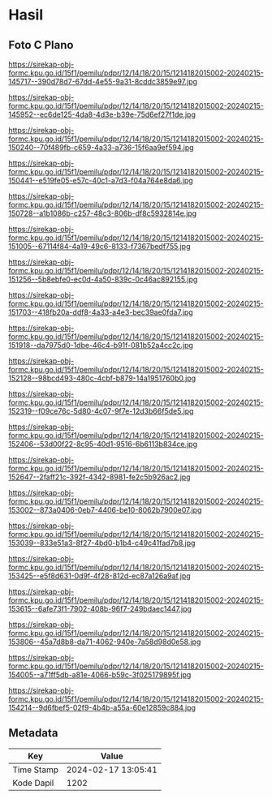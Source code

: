 # Hasil

## Foto C Plano

https://sirekap-obj-formc.kpu.go.id/15f1/pemilu/pdpr/12/14/18/20/15/1214182015002-20240215-145717--390d78d7-67dd-4e55-9a31-8cddc3859e97.jpg

https://sirekap-obj-formc.kpu.go.id/15f1/pemilu/pdpr/12/14/18/20/15/1214182015002-20240215-145952--ec6de125-4da8-4d3e-b39e-75d6ef27f1de.jpg

https://sirekap-obj-formc.kpu.go.id/15f1/pemilu/pdpr/12/14/18/20/15/1214182015002-20240215-150240--70f489fb-c659-4a33-a736-15f6aa9ef594.jpg

https://sirekap-obj-formc.kpu.go.id/15f1/pemilu/pdpr/12/14/18/20/15/1214182015002-20240215-150441--e519fe05-e57c-40c1-a7d3-f04a764e8da6.jpg

https://sirekap-obj-formc.kpu.go.id/15f1/pemilu/pdpr/12/14/18/20/15/1214182015002-20240215-150728--a1b1086b-c257-48c3-806b-df8c5932814e.jpg

https://sirekap-obj-formc.kpu.go.id/15f1/pemilu/pdpr/12/14/18/20/15/1214182015002-20240215-151005--67114f84-4a19-49c6-8133-f7367bedf755.jpg

https://sirekap-obj-formc.kpu.go.id/15f1/pemilu/pdpr/12/14/18/20/15/1214182015002-20240215-151256--5b8ebfe0-ec0d-4a50-839c-0c46ac892155.jpg

https://sirekap-obj-formc.kpu.go.id/15f1/pemilu/pdpr/12/14/18/20/15/1214182015002-20240215-151703--418fb20a-ddf8-4a33-a4e3-bec39ae0fda7.jpg

https://sirekap-obj-formc.kpu.go.id/15f1/pemilu/pdpr/12/14/18/20/15/1214182015002-20240215-151918--da7975d0-1dbe-46c4-b91f-081b52a4cc2c.jpg

https://sirekap-obj-formc.kpu.go.id/15f1/pemilu/pdpr/12/14/18/20/15/1214182015002-20240215-152128--98bcd493-480c-4cbf-b879-14a1951760b0.jpg

https://sirekap-obj-formc.kpu.go.id/15f1/pemilu/pdpr/12/14/18/20/15/1214182015002-20240215-152319--f09ce76c-5d80-4c07-9f7e-12d3b66f5de5.jpg

https://sirekap-obj-formc.kpu.go.id/15f1/pemilu/pdpr/12/14/18/20/15/1214182015002-20240215-152406--53d00f22-8c95-40d1-9516-6b6113b834ce.jpg

https://sirekap-obj-formc.kpu.go.id/15f1/pemilu/pdpr/12/14/18/20/15/1214182015002-20240215-152647--2faff21c-392f-4342-8981-fe2c5b926ac2.jpg

https://sirekap-obj-formc.kpu.go.id/15f1/pemilu/pdpr/12/14/18/20/15/1214182015002-20240215-153002--873a0406-0eb7-4406-be10-8062b7900e07.jpg

https://sirekap-obj-formc.kpu.go.id/15f1/pemilu/pdpr/12/14/18/20/15/1214182015002-20240215-153039--833e51a3-8f27-4bd0-b1b4-c49c41fad7b8.jpg

https://sirekap-obj-formc.kpu.go.id/15f1/pemilu/pdpr/12/14/18/20/15/1214182015002-20240215-153425--e5f8d631-0d9f-4f28-812d-ec87a126a9af.jpg

https://sirekap-obj-formc.kpu.go.id/15f1/pemilu/pdpr/12/14/18/20/15/1214182015002-20240215-153615--6afe73f1-7902-408b-96f7-249bdaec1447.jpg

https://sirekap-obj-formc.kpu.go.id/15f1/pemilu/pdpr/12/14/18/20/15/1214182015002-20240215-153806--45a7d8b8-da71-4062-940e-7a58d98d0e58.jpg

https://sirekap-obj-formc.kpu.go.id/15f1/pemilu/pdpr/12/14/18/20/15/1214182015002-20240215-154005--a71ff5db-a81e-4066-b59c-3f025179895f.jpg

https://sirekap-obj-formc.kpu.go.id/15f1/pemilu/pdpr/12/14/18/20/15/1214182015002-20240215-154214--9d6fbef5-02f9-4b4b-a55a-60e12859c884.jpg


## Metadata

| Key        | Value               |
| ---------- | ------------------- |
| Time Stamp | 2024-02-17 13:05:41 |
| Kode Dapil | 1202                |




